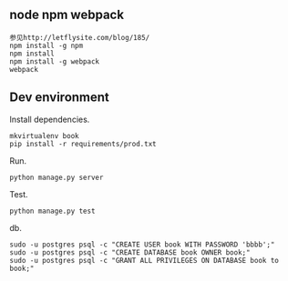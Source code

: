 ## node npm webpack

```
参见http://letflysite.com/blog/185/
npm install -g npm
npm install
npm install -g webpack
webpack
```

## Dev environment

Install dependencies.

```
mkvirtualenv book
pip install -r requirements/prod.txt
```

Run.

```
python manage.py server
```

Test.

```
python manage.py test
```

db.

```
sudo -u postgres psql -c "CREATE USER book WITH PASSWORD 'bbbb';"
sudo -u postgres psql -c "CREATE DATABASE book OWNER book;"
sudo -u postgres psql -c "GRANT ALL PRIVILEGES ON DATABASE book to book;"
```

